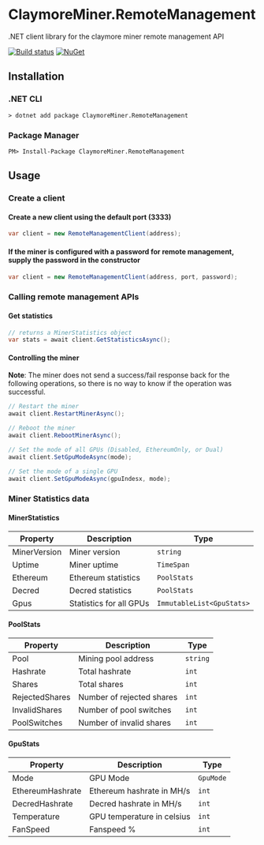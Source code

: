 # ClaymoreMiner.RemoteManagement

.NET client library for the claymore miner remote management API

[![Build status](https://ci.appveyor.com/api/projects/status/p8kto5lramigius7/branch/master?svg=true)](https://ci.appveyor.com/project/lennykean/claymoreminer-remotemanagement)
[![NuGet](https://img.shields.io/nuget/v/ClaymoreMiner.RemoteManagement.svg)](https://www.nuget.org/packages/ClaymoreMiner.RemoteManagement)

## Installation

### .NET CLI
```shell
> dotnet add package ClaymoreMiner.RemoteManagement
```
### Package Manager
```shell
PM> Install-Package ClaymoreMiner.RemoteManagement
```

## Usage

### Create a client

#### Create a new client using the default port (3333)

```csharp
var client = new RemoteManagementClient(address);
```

#### If the miner is configured with a password for remote management, supply the password in the constructor

```csharp
var client = new RemoteManagementClient(address, port, password);
```

### Calling remote management APIs

#### Get statistics

```csharp
// returns a MinerStatistics object
var stats = await client.GetStatisticsAsync();
```

#### Controlling the miner

**Note**: The miner does not send a success/fail response back for the following operations, so there is no way to know if the operation was successful.

```csharp
// Restart the miner
await client.RestartMinerAsync();

// Reboot the miner
await client.RebootMinerAsync();

// Set the mode of all GPUs (Disabled, EthereumOnly, or Dual)
await client.SetGpuModeAsync(mode);

// Set the mode of a single GPU
await client.SetGpuModeAsync(gpuIndesx, mode);
```

### Miner Statistics data

#### MinerStatistics

Property|Description|Type
---|---|---
MinerVersion|Miner version|```string```
Uptime|Miner uptime|```TimeSpan```
Ethereum|Ethereum statistics|```PoolStats```
Decred|Decred statistics|```PoolStats```
Gpus|Statistics for all GPUs|```ImmutableList<GpuStats>```

#### PoolStats

Property|Description|Type
---|---|---
Pool|Mining pool address|```string```
Hashrate|Total hashrate|```int```
Shares|Total shares|```int```
RejectedShares|Number of rejected shares|```int```
InvalidShares|Number of pool switches|```int```
PoolSwitches|Number of invalid shares|```int```

#### GpuStats

Property|Description|Type
---|---|---
Mode|GPU Mode|```GpuMode```
EthereumHashrate|Ethereum hashrate in MH/s|```int```
DecredHashrate|Decred hashrate in MH/s|```int```
Temperature|GPU temperature in celsius|```int```
FanSpeed|Fanspeed %|```int```
